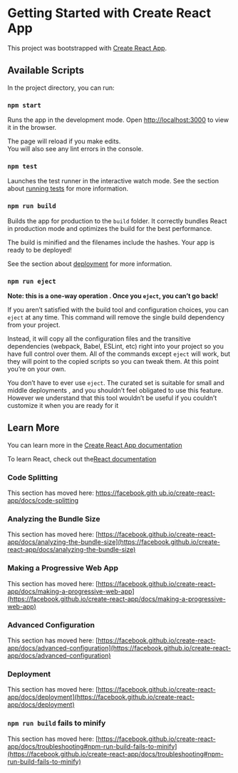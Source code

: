 # Getting Started with Create React App

This project was bootstrapped with [Create React App](https://github.com/facebook/create-react-app).

## Available Scripts

In the project directory, you can run:

### `npm start`

Runs the app in the development mode.
Open [http://localhost:3000](http://localhost:3000) to view it in the browser.

The page will reload if you make edits.\
You will also see any lint errors in the console.

### `npm test`

Launches the test runner in the interactive watch mode.
See the section about  [running tests](https://facebook.github.io/create-react-app/docs/running-tests) for more information.

### `npm run build`

Builds the app for production to the `build` folder.
It correctly bundles React in production mode and optimizes the build for the best performance.

The build is minified  and the filenames include the hashes.
Your app is ready to be deployed!


See the section about [deployment](https://facebook.github.io/create-react-app/docs/deployment) for more information.

### `npm run eject`


**Note: this is a one-way operation . Once you `eject`, you can’t go back!**


If you aren’t satisfied with the build tool and configuration choices, you can `eject` at any time. This command will remove the single build dependency from your project.


Instead, it will copy all the configuration files and the transitive dependencies (webpack, Babel, ESLint, etc) right into your project so you have full control over them. All of the commands except `eject` will  work, but they will point to the copied scripts so you can tweak them. At this point you’re on your own.


You don’t have to ever use `eject`. The curated  set is suitable for small and middle deployments , and you shouldn’t feel obligated to use this feature. However we understand that this tool wouldn’t be useful if you couldn’t customize it when you are ready for it

## Learn More


You can learn more in the [Create React App documentation](https://facebook.github.io/create-react-app/docs/getting-started)


To learn React, check out the[React documentation](https://reactjs.org/)


### Code Splitting


This section has moved here: [https://facebook.gith ub.io/create-react-app/docs/code-splitting](https://facebook.github.io/create-react-app/docs/code-splitting)

### Analyzing the Bundle Size


This section has moved here: [https://facebook.github.io/create-react-app/docs/analyzing-the-bundle-size](https://facebook.github.io/create-react-app/docs/analyzing-the-bundle-size)


### Making a Progressive Web App

This section has moved here: [https://facebook.github.io/create-react-app/docs/making-a-progressive-web-app](https://facebook.github.io/create-react-app/docs/making-a-progressive-web-app)

### Advanced Configuration

This section has moved here: [https://facebook.github.io/create-react-app/docs/advanced-configuration](https://facebook.github.io/create-react-app/docs/advanced-configuration)

### Deployment

This section has moved here: [https://facebook.github.io/create-react-app/docs/deployment](https://facebook.github.io/create-react-app/docs/deployment)

### `npm run build` fails to minify

This section has moved here: [https://facebook.github.io/create-react-app/docs/troubleshooting#npm-run-build-fails-to-minify](https://facebook.github.io/create-react-app/docs/troubleshooting#npm-run-build-fails-to-minify)
